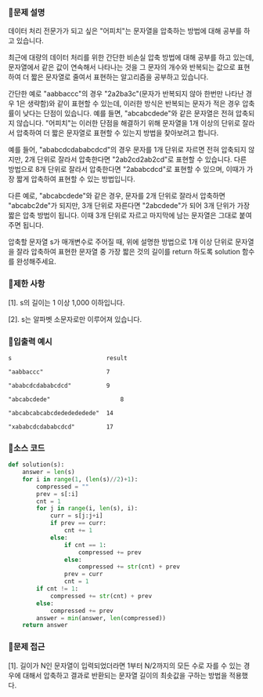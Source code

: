 ### 📌문제 설명

데이터 처리 전문가가 되고 싶은 "어피치"는 문자열을 압축하는 방법에 대해 공부를 하고 있습니다. 

최근에 대량의 데이터 처리를 위한 간단한 비손실 압축 방법에 대해 공부를 하고 있는데, 문자열에서 같은 값이 연속해서 나타나는 것을 그 문자의 개수와 반복되는 값으로 표현하여 더 짧은 문자열로 줄여서 표현하는 알고리즘을 공부하고 있습니다.

간단한 예로 "aabbaccc"의 경우 "2a2ba3c"(문자가 반복되지 않아 한번만 나타난 경우 1은 생략함)와 같이 표현할 수 있는데, 이러한 방식은 반복되는 문자가 적은 경우 압축률이 낮다는 단점이 있습니다. 예를 들면, "abcabcdede"와 같은 문자열은 전혀 압축되지 않습니다. "어피치"는 이러한 단점을 해결하기 위해 문자열을 1개 이상의 단위로 잘라서 압축하여 더 짧은 문자열로 표현할 수 있는지 방법을 찾아보려고 합니다.

예를 들어, "ababcdcdababcdcd"의 경우 문자를 1개 단위로 자르면 전혀 압축되지 않지만, 2개 단위로 잘라서 압축한다면 "2ab2cd2ab2cd"로 표현할 수 있습니다. 다른 방법으로 8개 단위로 잘라서 압축한다면 "2ababcdcd"로 표현할 수 있으며, 이때가 가장 짧게 압축하여 표현할 수 있는 방법입니다.

다른 예로, "abcabcdede"와 같은 경우, 문자를 2개 단위로 잘라서 압축하면 "abcabc2de"가 되지만, 3개 단위로 자른다면 "2abcdede"가 되어 3개 단위가 가장 짧은 압축 방법이 됩니다. 이때 3개 단위로 자르고 마지막에 남는 문자열은 그대로 붙여주면 됩니다.

압축할 문자열 s가 매개변수로 주어질 때, 위에 설명한 방법으로 1개 이상 단위로 문자열을 잘라 압축하여 표현한 문자열 중 가장 짧은 것의 길이를 return 하도록 solution 함수를 완성해주세요.

### 📌제한 사항

[1]. s의 길이는 1 이상 1,000 이하입니다.

[2]. s는 알파벳 소문자로만 이루어져 있습니다.

### 📌입출력 예시

```
s	                        result

"aabbaccc"	                7

"ababcdcdababcdcd"	        9

"abcabcdede"	                8

"abcabcabcabcdededededede"	14

"xababcdcdababcdcd"	        17
```

### 📌소스 코드

```python
def solution(s):
    answer = len(s)
    for i in range(1, (len(s)//2)+1):
        compressed = ""
        prev = s[:i]
        cnt = 1
        for j in range(i, len(s), i):
            curr = s[j:j+i]
            if prev == curr:
                cnt += 1
            else:
                if cnt == 1:
                    compressed += prev
                else:
                    compressed += str(cnt) + prev
                prev = curr
                cnt = 1
        if cnt != 1:
            compressed += str(cnt) + prev
        else:
            compressed += prev
        answer = min(answer, len(compressed))
    return answer
```

### 📌문제 접근

[1]. 길이가 N인 문자열이 입력되었더라면 1부터 N/2까지의 모든 수로 자를 수 있는 경우에 대해서 압축하고 결과로 반환되는 문자열 길이의 최솟값을 구하는 방법을 적용했다.
